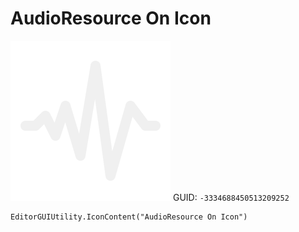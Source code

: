 # AudioResource On Icon
![](/img/AudioResource%20On%20Icon.png)
GUID: `-3334688450513209252`
```
EditorGUIUtility.IconContent("AudioResource On Icon")
```
